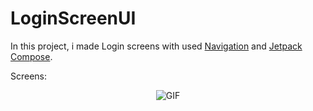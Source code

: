 # LoginScreenUI

In this project, i made Login screens with used [Navigation][0] and [Jetpack Compose][1].

Screens: 
<p align="center">
  <img src="https://user-images.githubusercontent.com/58858983/132127425-6dfd628b-8698-48a0-bc54-9ecf837b1d79.gif" alt="GIF" />
</p>

[0]: https://developer.android.com/jetpack/compose/navigation
[1]: https://developer.android.com/jetpack/compose?gclid=Cj0KCQjw1dGJBhD4ARIsANb6OdkuR9A8uJvVLblGIJcs82YRhHItl3eYNzcWrXEiJ2C0dAqcYP3ZD6YaAomVEALw_wcB&gclsrc=aw.ds
